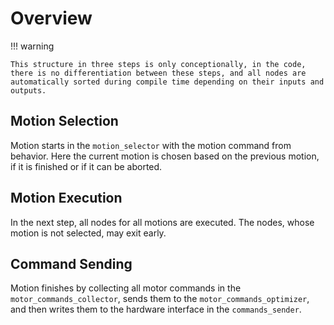 # Overview

!!! warning

    This structure in three steps is only conceptionally, in the code, there is no differentiation between these steps, and all nodes are automatically sorted during compile time depending on their inputs and outputs.

## Motion Selection

Motion starts in the `motion_selector` with the motion command from behavior.
Here the current motion is chosen based on the previous motion, if it is finished or if it can be aborted.

## Motion Execution

In the next step, all nodes for all motions are executed.
The nodes, whose motion is not selected, may exit early.

## Command Sending

Motion finishes by collecting all motor commands in the `motor_commands_collector`, sends them to the `motor_commands_optimizer`, and then writes them to the hardware interface in the `commands_sender`.
